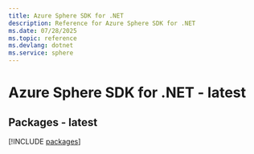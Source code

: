 ```yaml
---
title: Azure Sphere SDK for .NET
description: Reference for Azure Sphere SDK for .NET
ms.date: 07/28/2025
ms.topic: reference
ms.devlang: dotnet
ms.service: sphere
---
```

# Azure Sphere SDK for .NET - latest
## Packages - latest
[!INCLUDE [packages](sphere-index.md)]